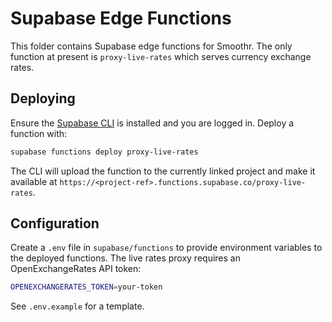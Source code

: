 # Supabase Edge Functions

This folder contains Supabase edge functions for Smoothr. The only function at present is `proxy-live-rates` which serves currency exchange rates.

## Deploying

Ensure the [Supabase CLI](https://supabase.com/docs/guides/cli) is installed and you are logged in.
Deploy a function with:

```bash
supabase functions deploy proxy-live-rates
```

The CLI will upload the function to the currently linked project and make it available at `https://<project-ref>.functions.supabase.co/proxy-live-rates`.

## Configuration

Create a `.env` file in `supabase/functions` to provide environment variables to
the deployed functions. The live rates proxy requires an OpenExchangeRates API
token:

```bash
OPENEXCHANGERATES_TOKEN=your-token
```

See `.env.example` for a template.

